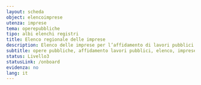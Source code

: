 ```yaml
---
layout: scheda
object: elencoimprese
utenza: imprese
tema: operepubbliche
tipo: albi elenchi registri
title: Elenco regionale delle imprese
description: Elenco delle imprese per l’affidamento di lavori pubblici di importo inferiore a un milione di euro
subtitle: opere pubbliche, affidamento lavori pubblici, elenco, imprese
status: Livello3
statusLink: /onboard
evidenza: no
lang: it
---
```

